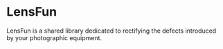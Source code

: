 # LensFun

LensFun is a shared library dedicated to rectifying the defects introduced by your photographic equipment.

